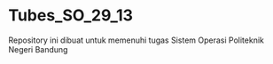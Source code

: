 # Tubes_SO_29_13
Repository ini dibuat untuk memenuhi tugas Sistem Operasi Politeknik Negeri Bandung
